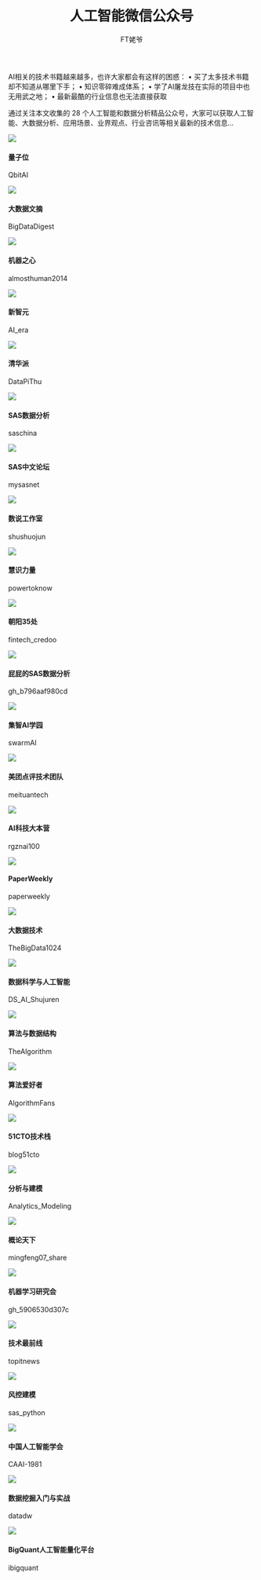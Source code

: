 ﻿---
layout: post
title: 人工智能微信公众号
author: FT姥爷
tags: [人工智能, 微信公众号]
comments: true
excerpt: 
category:
- 资讯
---

AI相关的技术书籍越来越多，也许大家都会有这样的困惑：
• 买了太多技术书籍却不知道从哪里下手；
• 知识零碎难成体系；
• 学了AI屠龙技在实际的项目中也无用武之地；
• 最新最酷的行业信息也无法直接获取

通过关注本文收集的 28 个人工智能和数据分析精品公众号，大家可以获取人工智能、大数据分析、应用场景、业界观点、行业咨讯等相关最新的技术信息...

<!--more-->
<div class="row">
<div class="col-sm-6 col-md-3"><div class="thumbnail"><img src="https://open.weixin.qq.com/qr/code?username=QbitAI"/>     <div class="caption"> <h4>量子位</h4><p>QbitAI</p> </div></div> </div> 
<div class="col-sm-6 col-md-3"><div class="thumbnail"><img src="https://open.weixin.qq.com/qr/code?username=BigDataDigest"/> <div class="caption"> <h4>大数据文摘</h4><p>BigDataDigest</p> </div> </div> </div> 
<div class="col-sm-6 col-md-3"><div class="thumbnail"><img src="https://open.weixin.qq.com/qr/code?username=almosthuman2014"><div class="caption"> <h4>机器之心</h4><p>almosthuman2014</p>  </div>   </div>  </div>  
<div class="col-sm-6 col-md-3"><div class="thumbnail"><img src="https://open.weixin.qq.com/qr/code?username=AI_era"><div class="caption"> <h4>新智元</h4><p>AI_era</p>  </div>  </div>  </div>  
<div class="col-sm-6 col-md-3"><div class="thumbnail"><img src="https://open.weixin.qq.com/qr/code?username=DataPiThu"><div class="caption"> <h4>清华派</h4><p>DataPiThu</p>  </div>  </div>  </div>  
<div class="col-sm-6 col-md-3"><div class="thumbnail"><img src="https://open.weixin.qq.com/qr/code?username=saschina"><div class="caption"> <h4>SAS数据分析</h4><p>saschina</p>  </div>  </div>  </div>  
<div class="col-sm-6 col-md-3"><div class="thumbnail"><img src="https://open.weixin.qq.com/qr/code?username=mysasnet"><div class="caption"> <h4>SAS中文论坛</h4><p>mysasnet</p>  </div>  </div>  </div>  
<div class="col-sm-6 col-md-3"><div class="thumbnail"><img src="https://open.weixin.qq.com/qr/code?username=shushuojun"><div class="caption"> <h4>数说工作室</h4><p>shushuojun</p>  </div>  </div>  </div>  

<div class="col-sm-6 col-md-3"><div class="thumbnail"><img src="https://open.weixin.qq.com/qr/code?username=powertoknow"><div class="caption"> <h4>慧识力量</h4><p>powertoknow</p>  </div></div> </div>  
<div class="col-sm-6 col-md-3"><div class="thumbnail"><img src="https://open.weixin.qq.com/qr/code?username=fintech_credoo"><div class="caption"> <h4>朝阳35处</h4><p>fintech_credoo</p>  </div>  </div>  </div>  
<div class="col-sm-6 col-md-3"><div class="thumbnail"><img src="https://open.weixin.qq.com/qr/code?username=gh_b796aaf980cd"><div class="caption"> <h4>屁屁的SAS数据分析</h4><p>gh_b796aaf980cd</p>  </div>  </div>  </div>  

<div class="col-sm-6 col-md-3"><div class="thumbnail"><img src="https://open.weixin.qq.com/qr/code?username=swarmAI"><div class="caption"> <h4>集智AI学园</h4><p>swarmAI</p>  </div>  </div>  </div>  
<div class="col-sm-6 col-md-3"><div class="thumbnail"><img src="https://open.weixin.qq.com/qr/code?username=meituantech"><div class="caption"> <h4>美团点评技术团队</h4><p>meituantech</p>  </div>  </div>  </div>  
<div class="col-sm-6 col-md-3"><div class="thumbnail"><img src="https://open.weixin.qq.com/qr/code?username=rgznai100"><div class="caption"> <h4>AI科技大本营 </h4><p>rgznai100</p>  </div>  </div>  </div>  
<div class="col-sm-6 col-md-3"><div class="thumbnail"><img src="https://open.weixin.qq.com/qr/code?username=paperweekly"><div class="caption"> <h4>PaperWeekly</h4><p>paperweekly</p>  </div>  </div>  </div>  

<div class="col-sm-6 col-md-3"><div class="thumbnail"><img src="https://open.weixin.qq.com/qr/code?username=TheBigData1024"><div class="caption"> <h4>大数据技术</h4><p>TheBigData1024</p>  </div>  </div>  </div>  


<div class="col-sm-6 col-md-3"><div class="thumbnail"><img src="https://open.weixin.qq.com/qr/code?username=DS_AI_Shujuren"><div class="caption"> <h4>数据科学与人工智能</h4><p>DS_AI_Shujuren</p>  </div>  </div>  </div>  
<div class="col-sm-6 col-md-3"><div class="thumbnail"><img src="https://open.weixin.qq.com/qr/code?username=TheAlgorithm"><div class="caption"> <h4>算法与数据结构</h4><p>TheAlgorithm</p>  </div>  </div>  </div>  
<div class="col-sm-6 col-md-3"><div class="thumbnail"><img src="https://open.weixin.qq.com/qr/code?username=AlgorithmFans"><div class="caption"> <h4>算法爱好者</h4><p>AlgorithmFans</p>  </div>  </div>  </div>  

<div class="col-sm-6 col-md-3"><div class="thumbnail"><img src="https://open.weixin.qq.com/qr/code?username=blog51cto"><div class="caption"> <h4>51CTO技术栈</h4><p>blog51cto</p>  </div>  </div>  </div> 
<div class="col-sm-6 col-md-3"><div class="thumbnail"><img src="https://open.weixin.qq.com/qr/code?username=Analytics_Modeling"><div class="caption"> <h4>分析与建模</h4><p>Analytics_Modeling</p>  </div>  </div>  </div>  
<div class="col-sm-6 col-md-3"><div class="thumbnail"><img src="https://open.weixin.qq.com/qr/code?username=mingfeng07_share"><div class="caption"> <h4>概论天下</h4><p>mingfeng07_share</p>  </div>  </div>  </div>  
<div class="col-sm-6 col-md-3"><div class="thumbnail"><img src="https://open.weixin.qq.com/qr/code?username=gh_5906530d307c"><div class="caption"> <h4>机器学习研究会</h4><p>gh_5906530d307c</p>  </div>  </div>  </div>  
<div class="col-sm-6 col-md-3"><div class="thumbnail"><img src="https://open.weixin.qq.com/qr/code?username=topitnews"><div class="caption"> <h4>技术最前线 </h4><p>topitnews</p>  </div>  </div>  </div>  
<div class="col-sm-6 col-md-3"><div class="thumbnail"><img src="https://open.weixin.qq.com/qr/code?username=sas_python"><div class="caption"> <h4>风控建模</h4><p>sas_python</p>  </div>  </div>  </div>  
<div class="col-sm-6 col-md-3"><div class="thumbnail"><img src="https://open.weixin.qq.com/qr/code?username=CAAI-1981"><div class="caption"> <h4>中国人工智能学会</h4><p>CAAI-1981</p>  </div>  </div>  </div>  
<div class="col-sm-6 col-md-3"><div class="thumbnail"><img src="https://open.weixin.qq.com/qr/code?username=datadw"><div class="caption"> <h4>数据挖掘入门与实战</h4><p>datadw</p>  </div>  </div>  </div>  
<div class="col-sm-6 col-md-3"><div class="thumbnail"><img src="https://open.weixin.qq.com/qr/code?username=ibigquant"><div class="caption"> <h4>BigQuant人工智能量化平台</h4><p>ibigquant</p>  </div>  </div>  </div>  
</div>
